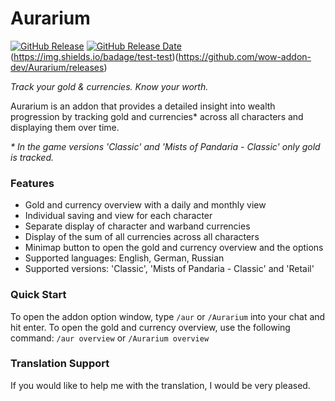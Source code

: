 # Aurarium

[![GitHub Release](https://img.shields.io/github/v/release/wow-addon-dev/Aurarium?logo=github&cacheSeconds=600)](https://github.com/wow-addon-dev/Aurarium/releases)
[![GitHub Release Date](https://img.shields.io/github/release-date/wow-addon-dev/Aurarium?logo=github&cacheSeconds=600)](https://github.com/wow-addon-dev/Aurarium/releases)
(https://img.shields.io/badage/test-test)(https://github.com/wow-addon-dev/Aurarium/releases)

*Track your gold & currencies. Know your worth.*

Aurarium is an addon that provides a detailed insight into wealth progression by tracking gold and currencies* across all characters and displaying them over time.

*\* In the game versions 'Classic' and 'Mists of Pandaria - Classic' only gold is tracked.*

### Features

*   Gold and currency overview with a daily and monthly view
*   Individual saving and view for each character
*   Separate display of character and warband currencies
*   Display of the sum of all currencies across all characters
*   Minimap button to open the gold and currency overview and the options
*   Supported languages: English, German, Russian
*   Supported versions: 'Classic', 'Mists of Pandaria - Classic' and 'Retail'

### Quick Start

To open the addon option window, type `/aur` or `/Aurarium` into your chat and hit enter. To open the gold and currency overview, use the following command: `/aur overview` or `/Aurarium overview`

### Translation Support

If you would like to help me with the translation, I would be very pleased.
